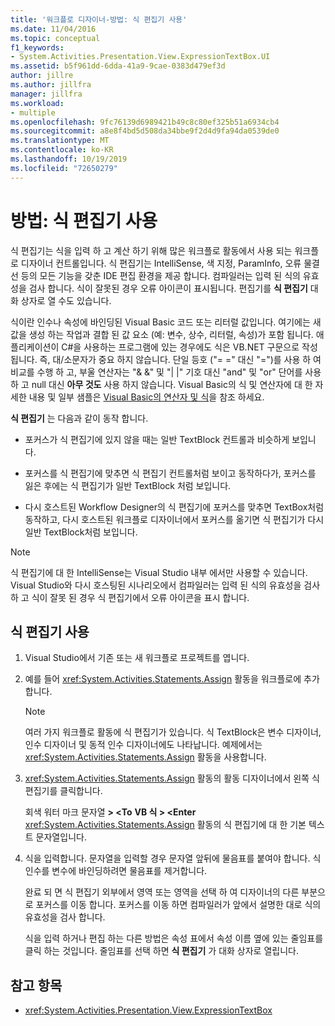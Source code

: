 ```yaml
---
title: '워크플로 디자이너-방법: 식 편집기 사용'
ms.date: 11/04/2016
ms.topic: conceptual
f1_keywords:
- System.Activities.Presentation.View.ExpressionTextBox.UI
ms.assetid: b5f961dd-6dda-41a9-9cae-0383d479ef3d
author: jillre
ms.author: jillfra
manager: jillfra
ms.workload:
- multiple
ms.openlocfilehash: 9fc76139d6989421b49c8c80ef325b51a6934cb4
ms.sourcegitcommit: a8e8f4bd5d508da34bbe9f2d4d9fa94da0539de0
ms.translationtype: MT
ms.contentlocale: ko-KR
ms.lasthandoff: 10/19/2019
ms.locfileid: "72650279"
---
```

# <a name="how-to-use-the-expression-editor"></a>방법: 식 편집기 사용

식 편집기는 식을 입력 하 고 계산 하기 위해 많은 워크플로 활동에서 사용 되는 워크플로 디자이너 컨트롤입니다. 식 편집기는 IntelliSense, 색 지정, ParamInfo, 오류 물결선 등의 모든 기능을 갖춘 IDE 편집 환경을 제공 합니다. 컴파일러는 입력 된 식의 유효성을 검사 합니다. 식이 잘못된 경우 오류 아이콘이 표시됩니다. 편집기를 **식 편집기** 대화 상자로 열 수도 있습니다.

식이란 인수나 속성에 바인딩된 Visual Basic 코드 또는 리터럴 값입니다. 여기에는 새 값을 생성 하는 작업과 결합 된 값 요소 (예: 변수, 상수, 리터럴, 속성)가 포함 됩니다. 애플리케이션이 C#을 사용하는 프로그램에 있는 경우에도 식은 VB.NET 구문으로 작성됩니다. 즉, 대/소문자가 중요 하지 않습니다. 단일 등호 ("= =" 대신 "=")를 사용 하 여 비교를 수행 하 고, 부울 연산자는 "& &" 및 "| |" 기호 대신 "and" 및 "or" 단어를 사용 하 고 null 대신 **아무 것도** 사용 하지 않습니다. Visual Basic의 식 및 연산자에 대 한 자세한 내용 및 일부 샘플은 [Visual Basic의 연산자 및 식](/previous-versions/visualstudio/visual-studio-2010/a1w3te48(v=vs.100))을 참조 하세요.

**식 편집기** 는 다음과 같이 동작 합니다.

- 포커스가 식 편집기에 있지 않을 때는 일반 TextBlock 컨트롤과 비슷하게 보입니다.

- 포커스를 식 편집기에 맞추면 식 편집기 컨트롤처럼 보이고 동작하다가, 포커스를 잃은 후에는 식 편집기가 일반 TextBlock 처럼 보입니다.

- 다시 호스트된 Workflow Designer의 식 편집기에 포커스를 맞추면 TextBox처럼 동작하고, 다시 호스트된 워크플로 디자이너에서 포커스를 옮기면 식 편집기가 다시 일반 TextBlock처럼 보입니다.

> [!NOTE]
> 식 편집기에 대 한 IntelliSense는 Visual Studio 내부 에서만 사용할 수 있습니다. Visual Studio와 다시 호스팅된 시나리오에서 컴파일러는 입력 된 식의 유효성을 검사 하 고 식이 잘못 된 경우 식 편집기에서 오류 아이콘을 표시 합니다.

## <a name="use-the-expression-editor"></a>식 편집기 사용

1. Visual Studio에서 기존 또는 새 워크플로 프로젝트를 엽니다.

2. 예를 들어 <xref:System.Activities.Statements.Assign> 활동을 워크플로에 추가합니다.

    > [!NOTE]
    > 여러 가지 워크플로 활동에 식 편집기가 있습니다. 식 TextBlock은 변수 디자이너, 인수 디자이너 및 동적 인수 디자이너에도 나타납니다. 예제에서는 <xref:System.Activities.Statements.Assign> 활동을 사용합니다.

3. <xref:System.Activities.Statements.Assign> 활동의 활동 디자이너에서 왼쪽 식 편집기를 클릭합니다.

     회색 워터 마크 문자열 **> \<To** **VB 식 > \<Enter** <xref:System.Activities.Statements.Assign> 활동의 식 편집기에 대 한 기본 텍스트 문자열입니다.

4. 식을 입력합니다. 문자열을 입력할 경우 문자열 앞뒤에 물음표를 붙여야 합니다. 식 인수를 변수에 바인딩하려면 물음표를 제거합니다.

     완료 되 면 식 편집기 외부에서 영역 또는 영역을 선택 하 여 디자이너의 다른 부분으로 포커스를 이동 합니다. 포커스를 이동 하면 컴파일러가 앞에서 설명한 대로 식의 유효성을 검사 합니다.

     식을 입력 하거나 편집 하는 다른 방법은 속성 표에서 속성 이름 옆에 있는 줄임표를 클릭 하는 것입니다. 줄임표를 선택 하면 **식 편집기** 가 대화 상자로 열립니다.

## <a name="see-also"></a>참고 항목

- <xref:System.Activities.Presentation.View.ExpressionTextBox>